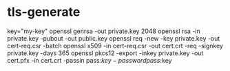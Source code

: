 # tls-generate
key="my-key"
openssl genrsa -out private.key 2048
openssl rsa -in private.key -pubout -out public.key
openssl req -new -key private.key -out cert-req.csr -batch
openssl x509 -in cert-req.csr -out cert.crt -req -signkey private.key -days 365
openssl pkcs12 -export -inkey private.key -out cert.pfx  -in cert.crt -passin pass:$key -password pass:$key
